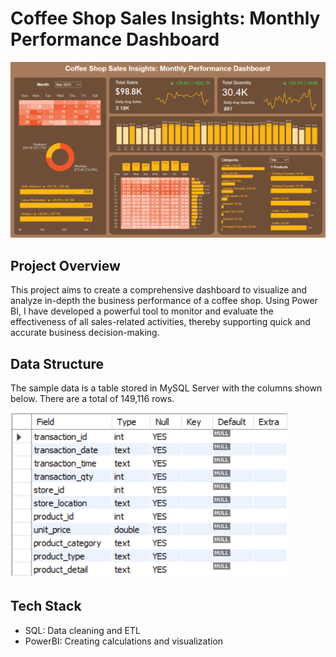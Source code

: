 # Coffee Shop Sales Insights: Monthly Performance Dashboard
![](images/dashboard.PNG)

## Project Overview
This project aims to create a comprehensive dashboard to visualize and analyze in-depth the business performance of a coffee shop. Using Power BI, I have developed a powerful tool to monitor and evaluate the effectiveness of all sales-related activities, thereby supporting quick and accurate business decision-making.

## Data Structure
The sample data is a table stored in MySQL Server with the columns shown below. There are a total of 149,116 rows.

![](images/data_structure.PNG)

## Tech Stack
- SQL: Data cleaning and ETL
- PowerBI: Creating calculations and visualization

